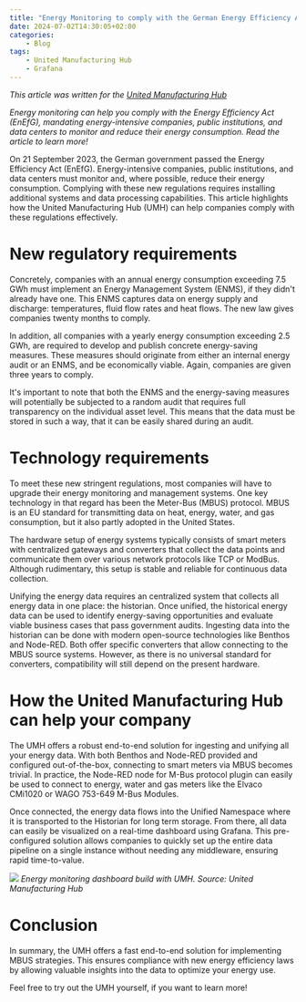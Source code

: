 ```yaml
---
title: "Energy Monitoring to comply with the German Energy Efficiency Act (EnEfG)"
date: 2024-07-02T14:30:05+02:00
categories:
    - Blog
tags:
    - United Manufacturing Hub
    - Grafana
---
```


*This article was written for the [United Manufacturing Hub](https://learn.umh.app/blog/cloud-native-technologies-on-the-edge-in-manufacturing/)*

*Energy monitoring can help you comply with the Energy Efficiency Act (EnEfG), mandating energy-intensive companies, public institutions, and data centers to monitor and reduce their energy consumption. Read the article to learn more!*

On 21 September 2023, the German government passed the Energy Efficiency Act (EnEfG). Energy-intensive companies, public institutions, and data centers must monitor and, where possible, reduce their energy consumption. Complying with these new regulations requires installing additional systems and data processing capabilities. This article highlights how the United Manufacturing Hub (UMH) can help companies comply with these regulations effectively.

# New regulatory requirements

Concretely, companies with an annual energy consumption exceeding 7.5 GWh must implement an Energy Management System (ENMS), if they didn't already have one. This ENMS captures data on energy supply and discharge: temperatures, fluid flow rates and heat flows. The new law gives companies twenty months to comply.

In addition, all companies with a yearly energy consumption exceeding 2.5 GWh, are required to develop and publish concrete energy-saving measures. These measures should originate from either an internal energy audit or an ENMS, and be economically viable. Again, companies are given three years to comply.

It's important to note that both the ENMS and the energy-saving measures will potentially be subjected to a random audit that requires full transparency on the individual asset level. This means that the data must be stored in such a way, that it can be easily shared during an audit.

# Technology requirements

To meet these new stringent regulations, most companies will have to upgrade their energy monitoring and management systems. One key technology in that regard has been the Meter-Bus (MBUS) protocol. MBUS is an EU standard for transmitting data on heat, energy, water, and gas consumption, but it also partly adopted in the United States.

The hardware setup of energy systems typically consists of smart meters with centralized gateways and converters that collect the data points and communicate them over various network protocols like TCP or ModBus. Although rudimentary, this setup is stable and reliable for continuous data collection.

Unifying the energy data requires an centralized system that collects all energy data in one place: the historian. Once unified, the historical energy data can be used to identify energy-saving opportunities and evaluate viable business cases that pass government audits. Ingesting data into the historian can be done with modern open-source technologies like Benthos and Node-RED. Both offer specific converters that allow connecting to the MBUS source systems. However, as there is no universal standard for converters, compatibility will still depend on the present hardware. 

# How the United Manufacturing Hub can help your company

The UMH offers a robust end-to-end solution for ingesting and unifying all your energy data. With both Benthos and Node-RED provided and configured out-of-the-box, connecting to smart meters via MBUS becomes trivial. In practice, the Node-RED node for M-Bus protocol plugin can easily be used to connect to energy, water and gas meters like the Elvaco CMi1020 or WAGO 753-649 M-Bus Modules.

Once connected, the energy data flows into the Unified Namespace where it is transported to the Historian for long term storage. From there, all data can easily be visualized on a real-time dashboard using Grafana. This pre-configured solution allows companies to quickly set up the entire data pipeline on a single instance without needing any middleware, ensuring rapid time-to-value.

![](/images/united-manufacturing-hub/energym.png)
*Energy monitoring dashboard build with UMH. Source: United Manufacturing Hub*

# Conclusion

In summary, the UMH offers a fast end-to-end solution for implementing MBUS strategies. This ensures compliance with new energy efficiency laws by allowing valuable insights into the data to optimize your energy use.

Feel free to try out the UMH yourself, if you want to learn more!
